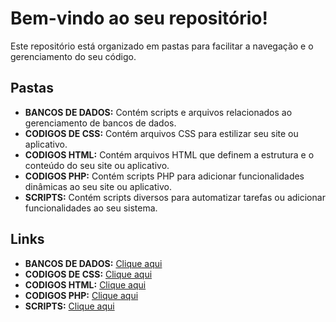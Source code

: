 # Bem-vindo ao seu repositório!

Este repositório está organizado em pastas para facilitar a navegação e o gerenciamento do seu código.

## Pastas

* **BANCOS DE DADOS:** Contém scripts e arquivos relacionados ao gerenciamento de bancos de dados.
* **CODIGOS DE CSS:** Contém arquivos CSS para estilizar seu site ou aplicativo.
* **CODIGOS HTML:** Contém arquivos HTML que definem a estrutura e o conteúdo do seu site ou aplicativo.
* **CODIGOS PHP:** Contém scripts PHP para adicionar funcionalidades dinâmicas ao seu site ou aplicativo.
* **SCRIPTS:** Contém scripts diversos para automatizar tarefas ou adicionar funcionalidades ao seu sistema.

## Links

* **BANCOS DE DADOS:** [Clique aqui](./BANCOS%20DE%20DADOS)
* **CODIGOS DE CSS:** [Clique aqui](./CODIGOS%20DE%20CSS)
* **CODIGOS HTML:** [Clique aqui](./CODIGOS%20HTML)
* **CODIGOS PHP:** [Clique aqui](./CODIGOS%20PHP)
* **SCRIPTS:** [Clique aqui](./SCRIPTS)
